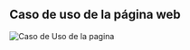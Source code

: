 ## Caso de uso de la página web

![Caso de Uso de la pagina](/Documentaci%C3%B3n/Caso_de_uso_Web/Caso_de_uso_pagina_web_jpg.jpg)
